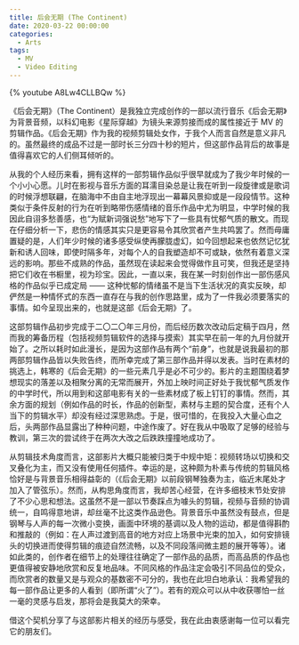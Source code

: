 ```yaml
---
title: 后会无期 (The Continent)
date: 2020-03-22 00:00:00
categories:
  - Arts
tags:
  - MV
  - Video Editing
---
```


{% youtube A8Lw4CLLBQw %}

《后会无期》（The Continent）是我独立完成创作的一部以流行音乐《后会无期》为背景音频，以科幻电影《星际穿越》为镜头来源剪接而成的属性接近于 MV 的剪辑作品。《后会无期》作为我的视频剪辑处女作，于我个人而言自然是意义非凡的。虽然最终的成品不过是一部时长三分四十秒的短片，但这部作品背后的故事是值得喜欢它的人们侧耳倾听的。

从我的个人经历来看，拥有这样的一部剪辑作品似乎很早就成为了我少年时候的一个小小心愿。儿时在影视与音乐方面的耳濡目染总是让我在听到一段旋律或是歌词的时候浮想联翩，在脑海中不由自主地浮现出一幕幕风景抑或是一段段情节。这种类似于条件反射的行为在听到略带伤感情绪的音乐作品中尤为明显，中学时候的我因此自诩多愁善感，也“为赋新词强说愁”地写下了一些具有忧郁气质的散文。而现在仔细分析一下，悲伤的情感其实只是更容易令其欣赏者产生共鸣罢了。然而毋庸置疑的是，人们年少时候的诸多感受纵使再朦胧虚幻，如今回想起来也依然记忆犹新和诱人回味，即使时隔多年，对每个人的自我塑造却不可或缺，依然有着意义深远的影响。那些不成熟的作品，虽然现在读起来会觉得做作且可笑，但我还是坚持把它们收在书橱里，视为珍宝。因此，一直以来，我在某一时刻创作出一部伤感风格的作品似乎已成定局 —— 这种忧郁的情绪虽不是当下生活状况的真实反映，却俨然是一种情怀式的东西一直存在与我的创作思路里，成为了一件我必须要落实的事情。如今呈现出来的，也就是这部《后会无期》了。

这部剪辑作品初步完成于二〇二〇年三月份，而后经历数次改动后定稿于四月，然而我的筹备历程（包括视频剪辑软件的选择与摸索）其实早在前一年的九月份就开始了。之所以耗时如此漫长，是因为这部作品有两个“前身”，也就是说我最初的那两部剪辑作品皆以失败告终，而所幸完成了第三部作品并得以发表。当时在素材的挑选上，韩寒的《后会无期》的一些元素几乎是必不可少的。影片的主题围绕着梦想现实的落差以及相聚分离的无常而展开，外加上映时间正好处于我忧郁气质发作的中学时代，所以用到和这部电影有关的一些素材成了板上钉钉的事情。然而，其余方面的规划（例如作品的时长，作品的创新型，素材与主题的契合度，还有个人当下的剪辑水平）却没有经过深思熟虑。于是，很可惜的，在我投入大量心血之后，头两部作品显露出了种种问题，中途作废了。好在我从中吸取了足够的经验与教训，第三次的尝试终于在两次大改之后跌跌撞撞地成功了。

从剪辑技术角度而言，这部影片大概只能被归类于中规中矩：视频转场以切换和交叉叠化为主，而又没有使用任何插件。幸运的是，这种颇为朴素与传统的剪辑风格恰好是与背景音乐相得益彰的（《后会无期》以前段钢琴独奏为主，临近末尾处才加入了管弦乐）。然而，从构思角度而言，我却苦心经营，在许多细枝末节处安排了不少心思和想法。这虽然不是一部以节奏踩点为噱头的剪辑，视频与音频的协调统一，自鸣得意地讲，却丝毫不比这类作品逊色。背景音乐中虽然没有鼓点，但是钢琴与人声的每一次微小变换，画面中环境的基调以及人物的运动，都是值得斟酌和推敲的（例如：在人声过渡到高音的地方对应上场景中光束的加入，如何安排镜头的切换进而使得剪辑的痕迹自然流畅，以及不同段落间微主题的展开等等）。诸如此类的，创作者在细节上的处理往往确定了一部作品的品质，而高品质的作品也更值得被安静地欣赏和反复地品味。不同风格的作品注定会吸引不同品位的受众，而欣赏者的数量又是与观众的基数密不可分的，我也在此坦白地承认：我希望我的每一部作品让更多的人看到（即所谓“火了”）。若有的观众可以从中收获哪怕一丝一毫的灵感与启发，那将会是我莫大的荣幸。

借这个契机分享了与这部影片相关的经历与感受，我在此由衷感谢每一位可以看完它的朋友们。
